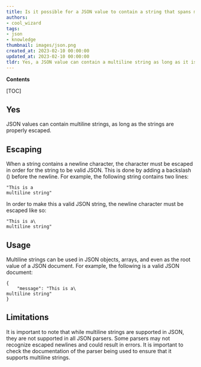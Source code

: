 ```yaml
---
title: Is it possible for a JSON value to contain a string that spans multiple lines?
authors:
- cool_wizard
tags:
- json
- knowledge
thumbnail: images/json.png
created_at: 2023-02-10 00:00:00
updated_at: 2023-02-10 00:00:00
tldr: Yes, a JSON value can contain a multiline string as long as it is enclosed in double quotes.
---
```


**Contents**

[TOC]

## Yes
JSON values can contain multiline strings, as long as the strings are properly escaped.

## Escaping
When a string contains a newline character, the character must be escaped in order for the string to be valid JSON. This is done by adding a backslash (\) before the newline. For example, the following string contains two lines:

```
"This is a
multiline string"
```

In order to make this a valid JSON string, the newline character must be escaped like so:

```
"This is a\
multiline string"
```

## Usage
Multiline strings can be used in JSON objects, arrays, and even as the root value of a JSON document. For example, the following is a valid JSON document:

```
{
    "message": "This is a\
multiline string"
}
```

## Limitations
It is important to note that while multiline strings are supported in JSON, they are not supported in all JSON parsers. Some parsers may not recognize escaped newlines and could result in errors. It is important to check the documentation of the parser being used to ensure that it supports multiline strings.
